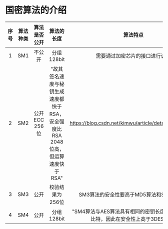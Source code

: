 # 国密算法的介绍

| 序号 | 算法种类 | 算法是否公开 | 算法的长度 | 算法特点 | JAVA算法制作方法 | 国家密码管理局资料 |
|:----:|:----:|:----:|:----:|:----:|:----:|:----:|
| 1 | SM1 | 不公开 | 分组128bit | 需要通过加密芯片的接口进行调用 | https://download.csdn.net/download/ererfei/9474502 | |
| 2 | SM2 | 公开	ECC 256位 | "故其签名速度与秘钥生成速度都快于RSA，安全强度比RSA 2048位高，但运算速度快于RSA"	 | https://blog.csdn.net/kimwu/article/details/14452913 | http://www.oscca.gov.cn/sca/xxgk/2012-11/22/content_1002397.shtml |
| 3 | SM3 | 公开 | 校验结果为256位 | SM3算法的安全性要高于MD5算法和SHA-1算法 | https://blog.csdn.net/ye_xiao_yu/article/details/80600159 | http://www.oscca.gov.cn/sca/xxgk/2010-12/17/content_1002389.shtml |
| 4 | SM4 | 公开 | 分组128bit | "SM4算法与AES算法具有相同的密钥长度分组长度128比特，因此在安全性上高于3DES算法" | https://download.csdn.net/download/ererfei/9474502 | http://www.sca.gov.cn/sca/xwdt/2012-03/21/content_1002392.shtml |